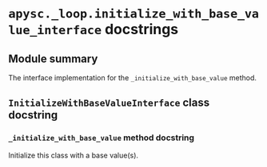 # `apysc._loop.initialize_with_base_value_interface` docstrings

## Module summary

The interface implementation for the `_initialize_with_base_value` method.

## `InitializeWithBaseValueInterface` class docstring

### `_initialize_with_base_value` method docstring

Initialize this class with a base value(s).